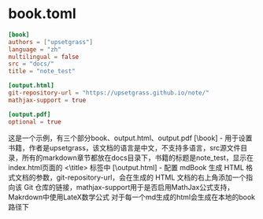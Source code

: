 # book.toml
```toml
[book]
authors = ["upsetgrass"]
language = "zh"
multilingual = false
src = "docs/"
title = "note_test"

[output.html]
git-repository-url = "https://upsetgrass.github.io/note/"
mathjax-support = true

[output.pdf]
optional = true
```
这是一个示例，有三个部分book、output.html、output.pdf
[\book] - 用于设置书籍，作者是upsetgrass，该文档的语言是中文，不支持多语言，src源文件目录，所有的markdown章节都放在docs目录下，书籍的标题是note_test，显示在index.html页面的 <\title> 标签中
[\output.html] - 配置 mdBook 生成 HTML 格式文档的参数，git-repository-url，会在生成的 HTML 文档的右上角添加一个指向该 Git 仓库的链接，mathjax-support用于是否启用MathJax公式支持，Makrdown中使用LateX数学公式
对于每一个md生成的html会生成在本地的book路径下